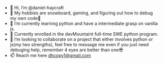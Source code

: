 - 👋 Hi, I’m @daniel-haycraft
- 👀 My hobbies are snowboard, gaming, and figuring out how to debug my own code🤣
- 🌱 I’m currently learning python and have a intermediate grasp on vanilla js.
- 🥶 Currently enrolled in the devMountaint full-time SWE python program. 
- 💞️ I’m looking to collaborate on a project that either involves python or js(my two strengths), feel free to message me even if you just need debuging help, remember 4 eyes are better than one😎
- 📫 Reach me here dhcopy1@gmail.com

<!---
daniel-haycraft/daniel-haycraft is a ✨ special ✨ repository because its `README.md` (this file) appears on your GitHub profile.
You can click the Preview link to take a look at your changes.
--->
